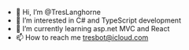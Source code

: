 - 👋 Hi, I’m @TresLanghorne
- 👀 I’m interested in C# and TypeScript development
- 🌱 I’m currently learning asp.net MVC and React
- 📫 How to reach me tresbot@icloud.com

<!---
TresLanghorne/TresLanghorne is a ✨ special ✨ repository because its `README.md` (this file) appears on your GitHub profile.
You can click the Preview link to take a look at your changes.
--->
